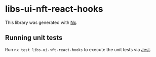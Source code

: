 # libs-ui-nft-react-hooks

This library was generated with [Nx](https://nx.dev).

## Running unit tests

Run `nx test libs-ui-nft-react-hooks` to execute the unit tests via [Jest](https://jestjs.io).
